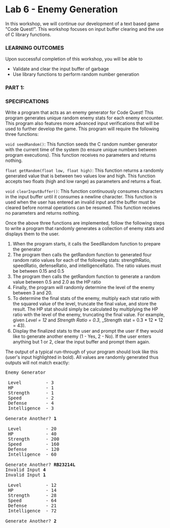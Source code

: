 # Lab 6 - Enemy Generation

In this workshop, we will continue our development of a text based game "Code Quest!". This workshop focuses on input buffer clearing and the use of C library functions.

### LEARNING OUTCOMES

Upon successful completion of this workshop, you will be able to 
- Validate and clear the input buffer of garbage
- Use library functions to perform random number generation

### PART 1:

### SPECIFICATIONS

Write a program that acts as an enemy generator for Code Quest! This program generates unique random enemy stats for each enemy encounter. This program also features more advanced input verifications that will be used to further develop the game. This program will require the following three functions:

`void seedRandom()`: This function seeds the C random number generator with the current time of the system (to ensure unique numbers between program executions). This function receives no parameters and returns nothing.

`float getRandom(float low, float high)`: This function returns a randomly generated value that is between two values low and high. This function accepts two floats (high and low range) as parameters and returns a float.

`void clearInputBuffer()`: This function continuously consumes characters in the input buffer until it consumes a newline character. This function is used when the user has entered an invalid input and the buffer must be cleared before normal operations can be resumed. This function receives no parameters and returns nothing.

Once the above three functions are implemented, follow the following steps to write a program that randomly generates a collection of enemy stats and displays them to the user.
1. When the program starts, it calls the SeedRandom function to prepare the generator
2. The program then calls the getRandom function to generated four random ratio values for each of the following stats: strengthRatio, speedRatio, defenseRatio, and intelligenceRatio. The ratio values must be between 0.15 and 0.5
3. The program then calls the getRandom function to generate a random value between 0.5 and 2.0 as the HP ratio
4. Finally, the program will randomly determine the level of the enemy between 3 and 20.
5. To determine the final stats of the enemy, multiply each stat ratio with the squared value of the level, truncate the final value, and store the result. The HP stat should simply be calculated by multiplying the HP ratio with the level of the enemy, truncating the final value. For example, given _Level = 12_ and _Strength Ratio = 0.3_, _Strength stat = 0.3 * 12 * 12 = 43).
6. Display the finalized stats to the user and prompt the user if they would like to generate another enemy (1 - Yes, 2 - No). If the user enters anything but 1 or 2, clear the input buffer and prompt them again.

The output of a typical run-through of your program should look like this (user's input highlighted in bold). All values are randomly generated thus outputs will not match exactly:

<pre>
Enemy Generator

 Level         - 3
 HP            - 1
 Strength      - 1
 Speed         - 2
 Defense       - 4
 Intelligence  - 3

Generate Another? <b>1</b>

 Level         - 20
 HP            - 40
 Strength      - 200
 Speed         - 160
 Defense       - 120
 Intelligence  - 60

Generate Another? <b>RB23214L</b>
Invalid Input <b>4</b>
Invalid Input <b>1</b>

 Level         - 12
 HP            - 14
 Strength      - 28
 Speed         - 64
 Defense       - 21
 Intelligence  - 72

Generate Another? <b>2</b>
</pre>
